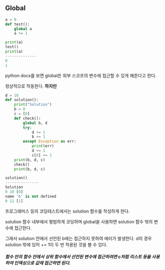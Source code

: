 ## Global

```python
a = 0
def test():
    global a
    a += 1

print(a)
test()
print(a)
--------------
0
1
```

python docs를 보면 global은 외부 스코프의 변수에 접근할 수 있게 해준다고 한다.

정상적으로 작동한다. **하지만**

```python
d = 10
def solution():
    print("Solution")
    b = 0
    c = [0]
    def check():
        global b, d
        try:
            d += 1
            b += 1
        except Exception as err:
            print(err)
            d += 1
            c[0] += 1
    print(b, d, c)
    check()
    print(b, d, c)

solution()
---------------
Solution
0 10 [0]
name 'b' is not defined
0 12 [1]
```

프로그래머스 등의 코딩테스트에서는 solution 함수를 작성하게 한다.

solution 함수 내부에서 평범하게 코딩하며 global을 사용하면 solution 함수 밖의 변수에 접근한다. 

그래서 solution 안에서 선언된 b에는 접근하지 못하여 에러가 발생한다. d의 경우 solution 밖에 있어 += 1이 두 번 적용된 것을 볼 수 있다.

##### 함수 안의 함수 안에서 상위 함수에서 선언된 변수에 접근하려면 c처럼 리스트 등을 사용하여 인덱싱으로 값에 접근하면 된다.